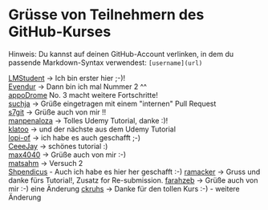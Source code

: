 
# Grüsse von Teilnehmern des GitHub-Kurses

Hinweis: Du kannst auf deinen GitHub-Account verlinken, in dem du passende Markdown-Syntax verwendest: `[username](url)`

[LMStudent](https://github.com/LMStudent) -> Ich bin erster hier ;-)!  
[Evendur](https://github.com/Evendur) -> Dann bin ich mal Nummer 2 ^^  
[appoDrome](https://github.com/appOdrome) No. 3 macht weitere Fortschritte!  
[suchja](https://github.com/suchja) -> Grüße eingetragen mit einem "internen" Pull Request  
[s7git](https://github.com/s7git) -> Grüße auch von mir !!  
[manpenaloza](https://github.com/manpenaloza) -> Tolles Udemy Tutorial, danke :)!  
[klatoo](https://github.com/klatoo) -> und der nächste aus dem Udemy Tutorial  
[lopi-of](https://github.com/lopi-of) -> ich habe es auch geschafft ;-)  
[CeeeJay](https://github.com/CeeeJay) -> schönes tutorial :)  
[max4040](https://github.com/max4040) -> Grüße auch von mir :-)  
[matsahm](https://github.com/matsahm) -> Versuch 2  
[Shpendicus](https://github.com/Shpendicus) - Auch ich habe es hier her geschafft :-)
[ramacker](https://github.com/ramacker) -> Gruss und danke fürs Tutorial!, Zusatz for Re-submission.
[farahzeb](https://github.com/farahzeb) -> Grüße auch von mir :-)  eine Änderung
[ckruhs](https://github.com/ckruhs) -> Danke für den tollen Kurs :-) - weitere Änderung
